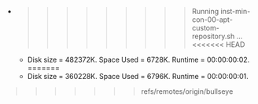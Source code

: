* >>>>>>>>> Running inst-min-con-00-apt-custom-repository.sh ...
<<<<<<< HEAD
  * Disk size = 482372K. Space Used = 6728K. Runtime = 00:00:00:02.
=======
  * Disk size = 360228K. Space Used = 6796K. Runtime = 00:00:00:01.
>>>>>>> refs/remotes/origin/bullseye
